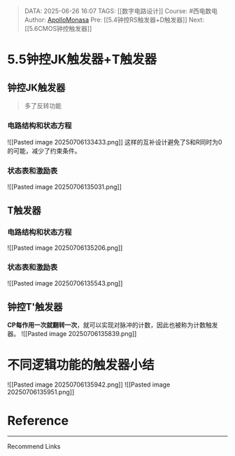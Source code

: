 > DATA: 2025-06-26 16:07
> TAGS: [[数字电路设计]]
> Course: #西电数电 
> Author: [ApolloMonasa](https://github.com/ApolloMonasa)
> Pre: [[5.4钟控RS触发器+D触发器]]
> Next:[[5.6CMOS钟控触发器]]


# 5.5钟控JK触发器+T触发器
## 钟控JK触发器
>多了反转功能
### 电路结构和状态方程
![[Pasted image 20250706133433.png]]
这样的互补设计避免了S和R同时为0的可能，减少了约束条件。
### 状态表和激励表
![[Pasted image 20250706135031.png]]
## T触发器
### 电路结构和状态方程
![[Pasted image 20250706135206.png]]
### 状态表和激励表
![[Pasted image 20250706135543.png]]
## 钟控T'触发器
**CP每作用一次就翻转一次**，就可以实现对脉冲的计数，因此也被称为计数触发器。
![[Pasted image 20250706135839.png]]
# 不同逻辑功能的触发器小结
![[Pasted image 20250706135942.png]]
![[Pasted image 20250706135951.png]]


# Reference


---
Recommend Links
